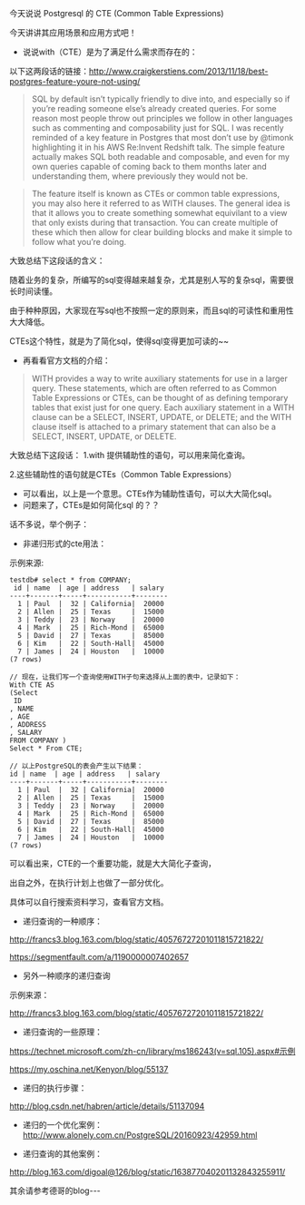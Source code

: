 今天说说 Postgresql 的 CTE (Common Table Expressions)

今天讲讲其应用场景和应用方式吧！

- 说说with（CTE）是为了满足什么需求而存在的：

以下这两段话的链接：http://www.craigkerstiens.com/2013/11/18/best-postgres-feature-youre-not-using/
>SQL by default isn’t typically friendly to dive into, and especially so if you’re reading someone else’s already created queries. For some reason most people throw out principles we follow in other languages such as commenting and composability just for SQL. I was recently reminded of a key feature in Postgres that most don’t use by @timonk highlighting it in his AWS Re:Invent Redshift talk. The simple feature actually makes SQL both readable and composable, and even for my own queries capable of coming back to them months later and understanding them, where previously they would not be.



>The feature itself is known as CTEs or common table expressions, you may also here it referred to as WITH clauses. The general idea is that it allows you to create something somewhat equivilant to a view that only exists during that transaction. You can create multiple of these which then allow for clear building blocks and make it simple to follow what you’re doing.

大致总结下这段话的含义：

随着业务的复杂，所编写的sql变得越来越复杂，尤其是别人写的复杂sql，需要很长时间读懂。

由于种种原因，大家现在写sql也不按照一定的原则来，而且sql的可读性和重用性大大降低。

CTEs这个特性，就是为了简化sql，使得sql变得更加可读的~~



- 再看看官方文档的介绍：

>WITH provides a way to write auxiliary statements for use in a larger query. 
These statements, which are often referred to as Common Table Expressions or CTEs,
can be thought of as defining temporary tables that exist just for one query.
Each auxiliary statement in a WITH clause can be a SELECT, INSERT, UPDATE, or DELETE; 
and the WITH clause itself is attached to a primary statement that can also be a SELECT, INSERT, UPDATE, or DELETE.

大致总结下这段话：
1.with 提供辅助性的语句，可以用来简化查询。

2.这些辅助性的语句就是CTEs（Common Table Expressions）

- 可以看出，以上是一个意思。CTEs作为辅助性语句，可以大大简化sql。
- 问题来了，CTEs是如何简化sql 的？？

话不多说，举个例子：

- 非递归形式的cte用法：

示例来源:

```
testdb# select * from COMPANY;
 id | name  | age | address   | salary
----+-------+-----+-----------+--------
  1 | Paul  |  32 | California|  20000
  2 | Allen |  25 | Texas     |  15000
  3 | Teddy |  23 | Norway    |  20000
  4 | Mark  |  25 | Rich-Mond |  65000
  5 | David |  27 | Texas     |  85000
  6 | Kim   |  22 | South-Hall|  45000
  7 | James |  24 | Houston   |  10000
(7 rows)
  
// 现在，让我们写一个查询使用WITH子句来选择从上面的表中，记录如下：
With CTE AS
(Select
 ID
, NAME
, AGE
, ADDRESS
, SALARY
FROM COMPANY )
Select * From CTE; 

// 以上PostgreSQL的表会产生以下结果： 
id | name  | age | address   | salary
----+-------+-----+-----------+--------
  1 | Paul  |  32 | California|  20000
  2 | Allen |  25 | Texas     |  15000
  3 | Teddy |  23 | Norway    |  20000
  4 | Mark  |  25 | Rich-Mond |  65000
  5 | David |  27 | Texas     |  85000
  6 | Kim   |  22 | South-Hall|  45000
  7 | James |  24 | Houston   |  10000
(7 rows)

```
可以看出来，CTE的一个重要功能，就是大大简化子查询，

出自之外，在执行计划上也做了一部分优化。

具体可以自行搜索资料学习，查看官方文档。

- 递归查询的一种顺序：

http://francs3.blog.163.com/blog/static/40576727201011815721822/

https://segmentfault.com/a/1190000007402657


- 另外一种顺序的递归查询

示例来源：

http://francs3.blog.163.com/blog/static/40576727201011815721822/

- 递归查询的一些原理：

https://technet.microsoft.com/zh-cn/library/ms186243(v=sql.105).aspx#示例

https://my.oschina.net/Kenyon/blog/55137

- 递归的执行步骤：

http://blog.csdn.net/habren/article/details/51137094

- 递归的一个优化案例：
http://www.alonely.com.cn/PostgreSQL/20160923/42959.html

- 递归查询的其他案例：

http://blog.163.com/digoal@126/blog/static/163877040201132843255911/

其余请参考德哥的blog---






